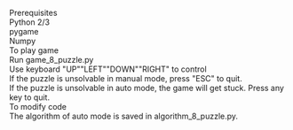 Prerequisites  
    Python 2/3  
    pygame  
    Numpy  
To play game  
        Run game_8_puzzle.py  
        Use keyboard "UP""LEFT""DOWN""RIGHT" to control  
        If the puzzle is unsolvable in manual mode, press "ESC" to quit.  
        If the puzzle is unsolvable in auto mode, the game will get stuck. Press any key to quit.  
To modify code  
        The algorithm of auto mode is saved in algorithm_8_puzzle.py.   
